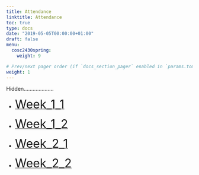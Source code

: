 ```yaml
---
title: Attendance
linktitle: Attendance
toc: true
type: docs
date: "2019-05-05T00:00:00+01:00"
draft: false
menu:
  cosc2430spring:
    weight: 9

# Prev/next pager order (if `docs_section_pager` enabled in `params.toml`)
weight: 1
---
```

Hidden....................




*  [<font size="6"> Week_1_1  </font>](https://forms.gle/LdHsyLiz6Xs4xAvM7)



*  [<font size="6"> Week_1_2  </font>](https://forms.gle/XPSHdKX5uzZKBvUw7) 



*  [<font size="6"> Week_2_1  </font>](https://forms.gle/4J9x3HGa1tPTgXKm9) 


*  [<font size="6"> Week_2_2  </font>](https://forms.gle/9eypUnMW6itNjSi27) 
<!-- 
*  [<font size="6"> Week_3_1  </font>](https://forms.gle/3HZrh3tszoQ9QB5M6)

*  [<font size="6"> Week_3_2  </font>](https://forms.gle/QSt342GehpzyqmsX8)


*  [<font size="6"> Week_4_1  </font>](https://forms.gle/SztGJ2yEuRqtCiVH7)

*  [<font size="6"> Week_4_2  </font>](https://forms.gle/mPRJXotyRaJ2k1ET8)


*  [<font size="6"> Week_5_1  </font>](https://forms.gle/AhsEV9wA6oFjE53c6)

*  [<font size="6"> Week_5_2  </font>](https://forms.gle/HA5U4n1N6uWEko3B9)



*  [<font size="6"> Week_6_2  </font>](https://forms.gle/UvBgyqGRvGntGUf78)


*  [<font size="6"> Week_7_1  </font>](https://forms.gle/FXMhzsaEng9yb2e68)

*  [<font size="6"> Week_7_2  </font>](https://forms.gle/SN16AJCSZkHZomoW6) 

*  [<font size="6"> Week_8_1  </font>](https://forms.gle/z9KsoWfFSRH6ccQu7) 

*  [<font size="6"> Week_8_2  </font>](https://forms.gle/Nc5vQ6Q1KFpWgPiS6) 

*  [<font size="6"> Week_9_1  </font>](https://forms.gle/4PGMuxLWBckbrN3x9)

*  [<font size="6"> Week_9_2  </font>](https://forms.gle/VeFjPRaxb5KGQjTJA)


*  [<font size="6"> Week_10_1  </font>](https://forms.gle/A8goVU5EAgPMXHs28)



*  [<font size="6"> Week_11_1  </font>](https://forms.gle/JmaTCReGvL37jnQL9)

*  [<font size="6"> Week_11_2  </font>](https://forms.gle/HA5U4n1N6uWEko3B9)



*  [<font size="6"> Week_12_1  </font>](https://forms.gle/yR6p9P5VB9aPjgrz8) 

*  [<font size="6"> Week_12_2  </font>](https://forms.gle/GZftqxmrKpcwNvTKA) 

*  [<font size="6"> Week_13_1  </font>](https://forms.gle/NDyuo5HitxxgHNPN7)

*  [<font size="6"> Week_13_2  </font>](https://forms.gle/wFgYz8FzBRRojvQQA)


*  [<font size="6"> Week_14_1  </font>](https://forms.gle/DLc9RYXnjAsem4mz9)


-->




